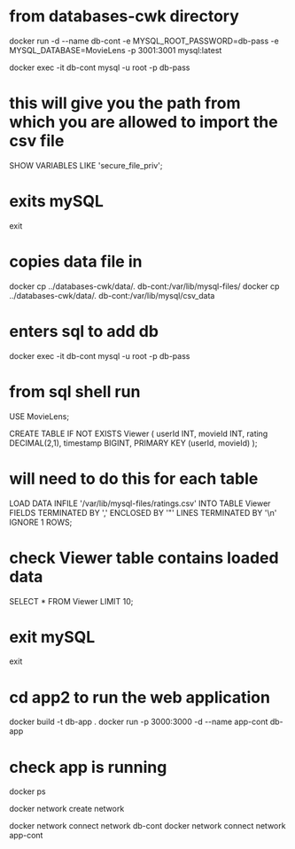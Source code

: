 # from databases-cwk directory

docker run -d --name db-cont -e MYSQL_ROOT_PASSWORD=db-pass -e MYSQL_DATABASE=MovieLens -p 3001:3001 mysql:latest

docker exec -it db-cont mysql -u root -p
db-pass

# this will give you the path from which you are allowed to import the csv file
SHOW VARIABLES LIKE 'secure_file_priv'; 

# exits mySQL
exit 

# copies data file in
docker cp ../databases-cwk/data/. db-cont:/var/lib/mysql-files/
docker cp ../databases-cwk/data/. db-cont:/var/lib/mysql/csv_data

# enters sql to add db
docker exec -it db-cont mysql -u root -p
db-pass

# from sql shell run
USE MovieLens;

CREATE TABLE IF NOT EXISTS Viewer (
    userId INT,
    movieId INT,
    rating DECIMAL(2,1),
    timestamp BIGINT,
    PRIMARY KEY (userId, movieId)
);

# will need to do this for each table
LOAD DATA INFILE '/var/lib/mysql-files/ratings.csv' 
INTO TABLE Viewer 
FIELDS TERMINATED BY ',' 
ENCLOSED BY '"' 
LINES TERMINATED BY '\n'
IGNORE 1 ROWS;

# check Viewer table contains loaded data
SELECT * FROM Viewer LIMIT 10;

# exit mySQL
exit

# cd app2 to run the web application
docker build -t db-app .
docker run -p 3000:3000 -d --name app-cont db-app

# check app is running
docker ps

docker network create network

docker network connect network db-cont
docker network connect network app-cont

